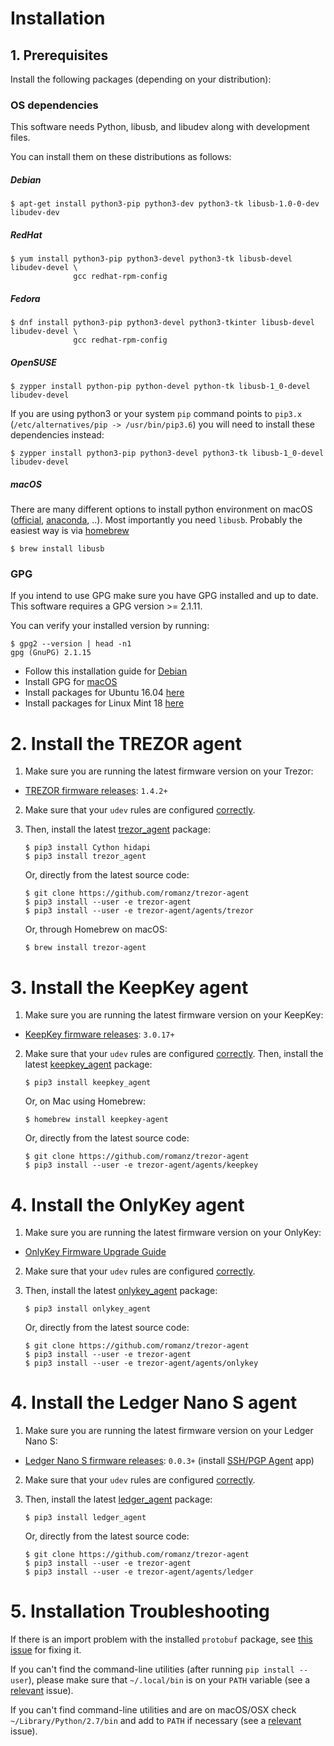 # Installation

## 1. Prerequisites

Install the following packages (depending on your distribution):

### OS dependencies

This software needs Python, libusb, and libudev along with development files.

You can install them on these distributions as follows:

##### Debian

    $ apt-get install python3-pip python3-dev python3-tk libusb-1.0-0-dev libudev-dev

##### RedHat

    $ yum install python3-pip python3-devel python3-tk libusb-devel libudev-devel \
                  gcc redhat-rpm-config

##### Fedora

    $ dnf install python3-pip python3-devel python3-tkinter libusb-devel libudev-devel \
                  gcc redhat-rpm-config

##### OpenSUSE

    $ zypper install python-pip python-devel python-tk libusb-1_0-devel libudev-devel

If you are using python3 or your system `pip` command points to `pip3.x`
(`/etc/alternatives/pip -> /usr/bin/pip3.6`) you will need to install these
dependencies instead:

    $ zypper install python3-pip python3-devel python3-tk libusb-1_0-devel libudev-devel

##### macOS

There are many different options to install python environment on macOS ([official](https://www.python.org/downloads/mac-osx/), [anaconda](https://conda.io/docs/user-guide/install/macos.html), ..). Most importantly you need `libusb`. Probably the easiest way is via [homebrew](https://brew.sh/)

    $ brew install libusb

### GPG

If you intend to use GPG make sure you have GPG installed and up to date.  This software requires a GPG version >= 2.1.11.

You can verify your installed version by running:
```
$ gpg2 --version | head -n1
gpg (GnuPG) 2.1.15
```

 * Follow this installation guide for [Debian](https://gist.github.com/vt0r/a2f8c0bcb1400131ff51)
 * Install GPG for [macOS](https://sourceforge.net/p/gpgosx/docu/Download/)
 * Install packages for Ubuntu 16.04 [here](https://launchpad.net/ubuntu/+source/gnupg2)
 * Install packages for Linux Mint 18 [here](https://community.linuxmint.com/software/view/gnupg2)

# 2. Install the TREZOR agent

1. Make sure you are running the latest firmware version on your Trezor:

 * [TREZOR firmware releases](https://wallet.trezor.io/data/firmware/releases.json): `1.4.2+`

2. Make sure that your `udev` rules are configured [correctly](https://doc.satoshilabs.com/trezor-user/settingupchromeonlinux.html#manual-configuration-of-udev-rules).

3. Then, install the latest [trezor_agent](https://pypi.python.org/pypi/trezor_agent) package:

    ```
    $ pip3 install Cython hidapi
    $ pip3 install trezor_agent
    ```

    Or, directly from the latest source code:

    ```
    $ git clone https://github.com/romanz/trezor-agent
    $ pip3 install --user -e trezor-agent
    $ pip3 install --user -e trezor-agent/agents/trezor
    ```

    Or, through Homebrew on macOS:

    ```
    $ brew install trezor-agent
    ```

# 3. Install the KeepKey agent

1. Make sure you are running the latest firmware version on your KeepKey:

 * [KeepKey firmware releases](https://github.com/keepkey/keepkey-firmware/releases): `3.0.17+`

2. Make sure that your `udev` rules are configured [correctly](https://support.keepkey.com/support/solutions/articles/6000037796-keepkey-wallet-is-not-being-recognized-by-linux).
Then, install the latest [keepkey_agent](https://pypi.python.org/pypi/keepkey_agent) package:

    ```
    $ pip3 install keepkey_agent
    ```

    Or, on Mac using Homebrew:

    ```
    $ homebrew install keepkey-agent
    ```

    Or, directly from the latest source code:

    ```
    $ git clone https://github.com/romanz/trezor-agent
    $ pip3 install --user -e trezor-agent/agents/keepkey
    ```

# 4. Install the OnlyKey agent

1. Make sure you are running the latest firmware version on your OnlyKey:

 * [OnlyKey Firmware Upgrade Guide](https://docs.crp.to/upgradeguide.html)

2. Make sure that your `udev` rules are configured [correctly](https://docs.crp.to/linux.html#udev-rule).
3. Then, install the latest [onlykey_agent](https://pypi.python.org/pypi/onlykey_agent) package:

    ```
    $ pip3 install onlykey_agent
    ```

    Or, directly from the latest source code:

    ```
    $ git clone https://github.com/romanz/trezor-agent
    $ pip3 install --user -e trezor-agent
    $ pip3 install --user -e trezor-agent/agents/onlykey
    ```

# 4. Install the Ledger Nano S agent

1. Make sure you are running the latest firmware version on your Ledger Nano S:

 * [Ledger Nano S firmware releases](https://github.com/LedgerHQ/blue-app-ssh-agent): `0.0.3+` (install [SSH/PGP Agent](https://www.ledgerwallet.com/images/apps/chrome-mngr-apps.png) app)

2. Make sure that your `udev` rules are configured [correctly](https://ledger.zendesk.com/hc/en-us/articles/115005165269-What-if-Ledger-Wallet-is-not-recognized-on-Linux-).
3. Then, install the latest [ledger_agent](https://pypi.python.org/pypi/ledger_agent) package:

    ```
    $ pip3 install ledger_agent
    ```

    Or, directly from the latest source code:

    ```
    $ git clone https://github.com/romanz/trezor-agent
    $ pip3 install --user -e trezor-agent
    $ pip3 install --user -e trezor-agent/agents/ledger
    ```

# 5. Installation Troubleshooting

If there is an import problem with the installed `protobuf` package,
see [this issue](https://github.com/romanz/trezor-agent/issues/28) for fixing it.

If you can't find the command-line utilities (after running `pip install --user`),
please make sure that `~/.local/bin` is on your `PATH` variable
(see a [relevant](https://github.com/pypa/pip/issues/3813) issue).

If you can't find command-line utilities and are on macOS/OSX check `~/Library/Python/2.7/bin` and add to `PATH` if necessary (see a [relevant](https://github.com/romanz/trezor-agent/issues/155) issue).
